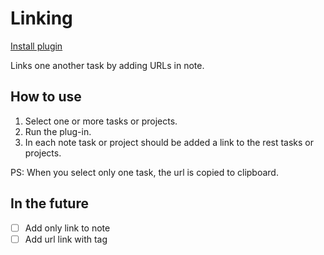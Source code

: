# Linking

[Install plugin](omnifocus:///omnijs-install?path=https://github.com/mmaer/omnifocus-scripts/raw/update_readme/scripts/linking/linking.zip)

Links one another task by adding URLs in note.

## How to use
1. Select one or more tasks or projects.
2. Run the plug-in.
3. In each note task or project should be added a link to the rest tasks or projects.

PS: When you select only one task, the url is copied to clipboard.

## In the future

- [ ] Add only link to note
- [ ] Add url link with tag

